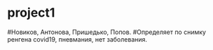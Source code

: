 # project1

#Новиков, Антонова, Пришедько, Попов.
#Определяет по снимку ренгена сovid19, пневмания, нет заболевания.
